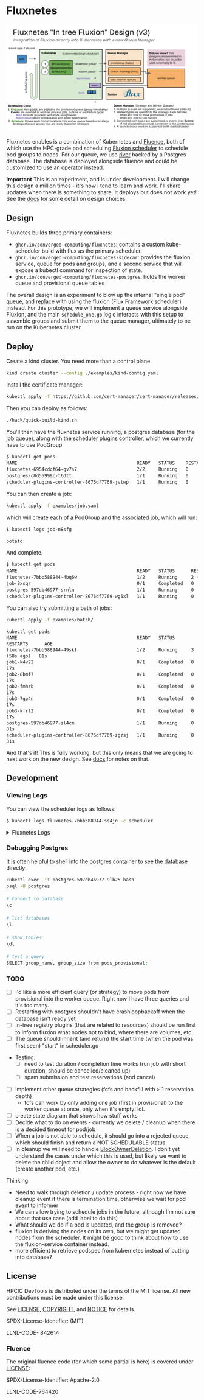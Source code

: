 # Fluxnetes

![docs/images/fluxnetes.png](docs/images/fluxnetes.png)

Fluxnetes enables is a combination of Kubernetes and [Fluence](https://github.com/flux-framework/flux-k8s), both of which use the HPC-grade pod scheduling [Fluxion scheduler](https://github.com/flux-framework/flux-sched) to schedule pod groups to nodes. For our queue, we use [river](https://riverqueue.com/docs) backed by a Postgres database. The database is deployed alongside fluence and could be customized to use an operator instead.

**Important** This is an experiment, and is under development. I will change this design a million times - it's how I tend to learn and work. I'll share updates when there is something to share. It deploys but does not work yet!
See the [docs](docs) for some detail on design choices.

## Design

Fluxnetes builds three primary containers:

 - `ghcr.io/converged-computing/fluxnetes`: contains a custom kube-scheduler build with flux as the primary scheduler.
 - `ghcr.io/converged-computing/fluxnetes-sidecar`: provides the fluxion service, queue for pods and groups, and a second service that will expose a kubectl command for inspection of state.
 - `ghcr.io/converged-computing/fluxnetes-postgres`: holds the worker queue and provisional queue tables

The overall design is an experiment to blow up the internal "single pod" queue, and replace with using the fluxion (Flux Framework scheduler) instead. For this prototype, we will implement a queue service alongside Fluxion, and the main `schedule_one.go` logic interacts with this setup to assemble groups and submit them to the queue manager, ultimately to be run on the Kubernetes cluster. 

## Deploy

Create a kind cluster. You need more than a control plane.

```bash
kind create cluster --config ./examples/kind-config.yaml
```

Install the certificate manager:

```bash
kubectl apply -f https://github.com/cert-manager/cert-manager/releases/download/v1.13.1/cert-manager.yaml
```

Then you can deploy as follows:

```bash
./hack/quick-build-kind.sh
```
You'll then have the fluxnetes service running, a postgres database (for the job queue), along with the scheduler plugins controller, which we
currently have to use PodGroup.

```bash
$ kubectl get pods
NAME                                            READY   STATUS    RESTARTS   AGE
fluxnetes-6954cdcf64-gv7s7                      2/2     Running   0          87s
postgres-c8d55999c-t6dtt                        1/1     Running   0          87s
scheduler-plugins-controller-8676df7769-jvtwp   1/1     Running   0          87s
```

You can then create a job:

```bash
kubectl apply -f examples/job.yaml
```

which will create each of a PodGroup and the associated job, which will run:

```bash
$ kubectl logs job-n8sfg 
```
```console
potato
```

And complete.

```bash
$ kubectl get pods
NAME                                            READY   STATUS      RESTARTS      AGE
fluxnetes-7bbb588944-4bq6w                      1/2     Running     2 (20m ago)   21m
job-8xsqr                                       0/1     Completed   0             19m
postgres-597db46977-srnln                       1/1     Running     0             21m
scheduler-plugins-controller-8676df7769-wg5xl   1/1     Running     0             21m
```

You can also try submitting a bath of jobs:

```bash
kubectl apply -f examples/batch/
```
```console
kubectl get pods
NAME                                            READY   STATUS      RESTARTS      AGE
fluxnetes-7bbb588944-49skf                      1/2     Running     3 (58s ago)   81s
job1-k4v22                                      0/1     Completed   0             17s
job2-8bmf7                                      0/1     Completed   0             17s
job2-fmhrb                                      0/1     Completed   0             17s
job3-7gp4n                                      0/1     Completed   0             17s
job3-kfrt2                                      0/1     Completed   0             17s
postgres-597db46977-sl4cm                       1/1     Running     0             81s
scheduler-plugins-controller-8676df7769-zgzsj   1/1     Running     0             81s
```

And that's it! This is fully working, but this only means that we are going to next work on the new design.
See [docs](docs) for notes on that.

## Development

### Viewing Logs

You can view the scheduler logs as follows:

```bash
$ kubectl logs fluxnetes-7bbb588944-ss4jn -c scheduler
```

<details>

<summary>Fluxnetes Logs</summary>

```console
I0730 01:51:17.791122       1 serving.go:386] Generated self-signed cert in-memory
W0730 01:51:17.795420       1 client_config.go:659] Neither --kubeconfig nor --master was specified.  Using the inClusterConfig.  This might not work.
I0730 01:51:19.965133       1 server.go:154] "Starting Kubernetes Scheduler" version="v0.0.0-master+$Format:%H$"
I0730 01:51:19.965205       1 server.go:156] "Golang settings" GOGC="" GOMAXPROCS="" GOTRACEBACK=""
I0730 01:51:19.973277       1 secure_serving.go:213] Serving securely on [::]:10259
I0730 01:51:19.973402       1 requestheader_controller.go:172] Starting RequestHeaderAuthRequestController
I0730 01:51:19.973485       1 shared_informer.go:313] Waiting for caches to sync for RequestHeaderAuthRequestController
I0730 01:51:19.973702       1 tlsconfig.go:243] "Starting DynamicServingCertificateController"
I0730 01:51:19.975425       1 configmap_cafile_content.go:205] "Starting controller" name="client-ca::kube-system::extension-apiserver-authentication::client-ca-file"
I0730 01:51:19.975539       1 shared_informer.go:313] Waiting for caches to sync for client-ca::kube-system::extension-apiserver-authentication::client-ca-file
I0730 01:51:19.975596       1 configmap_cafile_content.go:205] "Starting controller" name="client-ca::kube-system::extension-apiserver-authentication::requestheader-client-ca-file"
I0730 01:51:19.975628       1 shared_informer.go:313] Waiting for caches to sync for client-ca::kube-system::extension-apiserver-authentication::requestheader-client-ca-file
I0730 01:51:20.073842       1 shared_informer.go:320] Caches are synced for RequestHeaderAuthRequestController
I0730 01:51:20.073943       1 scheduler.go:464] "[FLUXNETES]" Starting="queue"
I0730 01:51:20.075687       1 shared_informer.go:320] Caches are synced for client-ca::kube-system::extension-apiserver-authentication::client-ca-file
I0730 01:51:20.076874       1 shared_informer.go:320] Caches are synced for client-ca::kube-system::extension-apiserver-authentication::requestheader-client-ca-file
I0730 01:51:20.183696       1 client.go:773] "River client started" id="Fluxnetes" client_id="fluxnetes-7bbb588944-4bq6w_2024_07_30T01_51_20_074419"
I0730 01:51:25.184220       1 producer.go:541] "producer: Heartbeat" id="Fluxnetes" num_completed_jobs=0 num_jobs_running=0 queue="default"
I0730 01:51:30.184836       1 producer.go:541] "producer: Heartbeat" id="Fluxnetes" num_completed_jobs=0 num_jobs_running=0 queue="default"
...
I0730 01:52:10.183816       1 producer.go:541] "producer: Heartbeat" id="Fluxnetes" num_completed_jobs=0 num_jobs_running=0 queue="default"
I0730 01:52:13.277200       1 queue.go:131] Pod job-8xsqr has Group job (1) created at 2024-07-30 01:52:13 +0000 UTC
E0730 01:52:13.277836       1 provisional.go:58] Did not find pod job-8xsqr in group &{job %!s(int32=1) 2024-07-30 01:52:13 +0000 UTC} in table
I0730 01:52:13.286840       1 provisional.go:89] GROUP NAMES [job]
I0730 01:52:13.286890       1 provisional.go:112] GET select group_name, group_size, podspec from pods_provisional where group_name in ('job');
I0730 01:52:13.288115       1 provisional.go:98] DELETE delete from pods_provisional where group_name in ('job');
I0730 01:52:13.298948       1 queue.go:156] [Fluxnetes] Schedule inserted 1 jobs
I0730 01:52:13.334900       1 workers.go:54] [WORKER] JobStatus Running for group job
I0730 01:52:13.335322       1 resources.go:79] [Jobspec] Pod spec: CPU 1, memory 0, GPU 0, storage 0
I0730 01:52:13.335354       1 workers.go:67] Prepared pod jobspec id:"job"  container:"job"  cpu:1
I0730 01:52:13.349266       1 workers.go:96] Fluxion response %spodID:"job"  nodelist:{nodeID:"kind-worker"  tasks:1}  jobID:1
I0730 01:52:13.382286       1 workers.go:128] [Fluxnetes] nodes allocated kind-worker for flux job id 0
I0730 01:52:13.470426       1 scheduler.go:501] Got job with state completed and nodes: [kind-worker]
I0730 01:52:13.471628       1 scheduler.go:548] Pod {{ } {job-8xsqr job- default  79cb0091-beb0-4093-b97d-f473f4729efa 16335
...
I0730 01:52:15.184586       1 producer.go:541] "producer: Heartbeat" id="Fluxnetes" num_completed_jobs=1 num_jobs_running=0 queue="default"
```

</details>

### Debugging Postgres

It is often helpful to shell into the postgres container to see the database directly:

```bash
kubectl exec -it postgres-597db46977-9lb25 bash
psql -U postgres

# Connect to database 
\c

# list databases
\l

# show tables
\dt

# test a query
SELECT group_name, group_size from pods_provisional;
```

### TODO

- [ ] I'd like a more efficient query (or strategy) to move pods from provisional into the worker queue. Right now I have three queries and it's too many.
- [ ] Restarting with postgres shouldn't have crashloopbackoff when the database isn't ready yet
- [ ] In-tree registry plugins (that are related to resources) should be run first to inform fluxion what nodes not to bind, where there are volumes, etc.
- [ ] The queue should inherit (and return) the start time (when the pod was first seen) "start" in scheduler.go
- Testing:
  - [ ] need to test duration / completion time works (run job with short duration, should be cancelled/cleaned up)
  - [ ] spam submission and test reservations (and cancel)
- [ ] implement other queue strategies (fcfs and backfill with > 1 reservation depth)
  - fcfs can work by only adding one job (first in provisional) to the worker queue at once, only when it's empty! lol.
- [ ] create state diagram that shows how stuff works
- [ ] Decide what to do on events - currently we delete / cleanup when there is a decided timeout for pod/job
- [ ] When a job is not able to schedule, it should go into a rejected queue, which should finish and return a NOT SCHEDULABLE status.
- [ ] In cleanup we will need to handle [BlockOwnerDeletion](https://github.com/kubernetes/kubernetes/blob/dbc2b0a5c7acc349ea71a14e49913661eaf708d2/staging/src/k8s.io/apimachinery/pkg/apis/meta/v1/types.go#L319). I don't yet understand the cases under which this is used, but likely we want to delete the child object and allow the owner to do whatever is the default (create another pod, etc.)

Thinking:

- Need to walk through deletion / update process - right now we have cleanup event if there is termination time, otherwise we wait for pod event to informer
- We can allow trying to schedule jobs in the future, although I'm not sure about that use case (add label to do this)
- What should we do if a pod is updated, and the group is removed?
- fluxion is deriving the nodes on its own, but we might get updated nodes from the scheduler. It might be good to think about how to use the fluxion-service container instead.
- more efficient to retrieve podspec from kubernetes instead of putting into database?

## License

HPCIC DevTools is distributed under the terms of the MIT license.
All new contributions must be made under this license.

See [LICENSE](https://github.com/converged-computing/cloud-select/blob/main/LICENSE),
[COPYRIGHT](https://github.com/converged-computing/cloud-select/blob/main/COPYRIGHT), and
[NOTICE](https://github.com/converged-computing/cloud-select/blob/main/NOTICE) for details.

SPDX-License-Identifier: (MIT)

LLNL-CODE- 842614

### Fluence

The original fluence code (for which some partial is here) is covered under [LICENSE](.github/LICENSE.fluence):

SPDX-License-Identifier: Apache-2.0

LLNL-CODE-764420